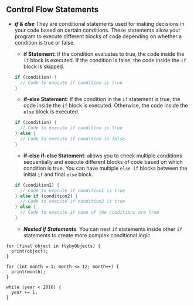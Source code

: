 ## Control Flow Statements
* **_if & else_**
They are conditional statements used for making decisions in your code based on certain conditions. These statements allow your program to execute different blocks of code depending on whether a condition is true or false.
  * **if Statement**: If the condition evaluates to true, the code inside the `if` block is executed. If the condition is false, the code inside the `if` block is skipped.
   ```dart
   if (condition) {
     // Code to execute if condition is true
   }
   ```

  * **if-else Statement**: If the condition in the `if` statement is true, the code inside the `if` block is executed. Otherwise, the code inside the `else` block is executed.
   ```dart
   if (condition) {
     // Code to execute if condition is true
   } else {
     // Code to execute if condition is false
   }
   ```

  * **if-else if-else Statement**: allows you to check multiple conditions sequentially and execute different blocks of code based on which condition is true. You can have multiple `else if` blocks between the initial `if` and final `else` block.
   ```dart
   if (condition1) {
     // Code to execute if condition1 is true
   } else if (condition2) {
     // Code to execute if condition2 is true
   } else {
     // Code to execute if none of the conditions are true
   }
   ```

  * **_Nested if Statements_**: You can nest `if` statements inside other `if` statements to create more complex conditional logic.


```
for (final object in flybyObjects) {
  print(object);
}

for (int month = 1; month <= 12; month++) {
  print(month);
}
```

```
while (year < 2016) {
  year += 1;
}
```